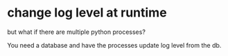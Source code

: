 # change log level at runtime

but what if there are multiple python processes?

You need a database and have the processes update log level from the db.

